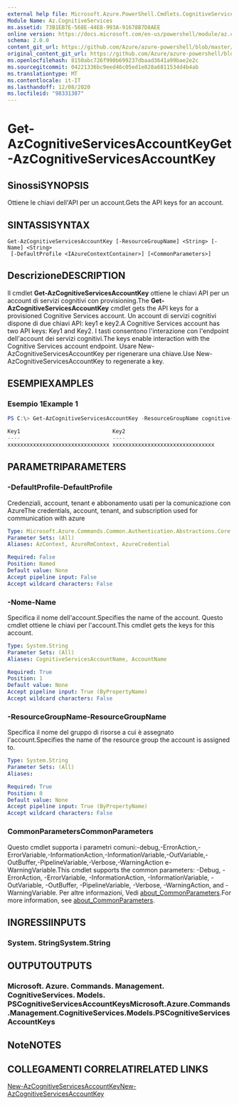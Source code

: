 ```yaml
---
external help file: Microsoft.Azure.PowerShell.Cmdlets.CognitiveServices.dll-Help.xml
Module Name: Az.CognitiveServices
ms.assetid: 73B1EB7E-568E-44E8-993A-91678B7D8AEE
online version: https://docs.microsoft.com/en-us/powershell/module/az.cognitiveservices/get-azcognitiveservicesaccountkey
schema: 2.0.0
content_git_url: https://github.com/Azure/azure-powershell/blob/master/src/CognitiveServices/CognitiveServices/help/Get-AzCognitiveServicesAccountKey.md
original_content_git_url: https://github.com/Azure/azure-powershell/blob/master/src/CognitiveServices/CognitiveServices/help/Get-AzCognitiveServicesAccountKey.md
ms.openlocfilehash: 8150abc726f990b699237dbaad3641a99bae2e2c
ms.sourcegitcommit: 04221336bc9eed46c05ed1e828a6811534d4b4ab
ms.translationtype: MT
ms.contentlocale: it-IT
ms.lasthandoff: 12/08/2020
ms.locfileid: "98331387"
---
```

# <span data-ttu-id="c42b0-101">Get-AzCognitiveServicesAccountKey</span><span class="sxs-lookup"><span data-stu-id="c42b0-101">Get-AzCognitiveServicesAccountKey</span></span>

## <span data-ttu-id="c42b0-102">Sinossi</span><span class="sxs-lookup"><span data-stu-id="c42b0-102">SYNOPSIS</span></span>
<span data-ttu-id="c42b0-103">Ottiene le chiavi dell'API per un account.</span><span class="sxs-lookup"><span data-stu-id="c42b0-103">Gets the API keys for an account.</span></span>

## <span data-ttu-id="c42b0-104">SINTASSI</span><span class="sxs-lookup"><span data-stu-id="c42b0-104">SYNTAX</span></span>

```
Get-AzCognitiveServicesAccountKey [-ResourceGroupName] <String> [-Name] <String>
 [-DefaultProfile <IAzureContextContainer>] [<CommonParameters>]
```

## <span data-ttu-id="c42b0-105">Descrizione</span><span class="sxs-lookup"><span data-stu-id="c42b0-105">DESCRIPTION</span></span>
<span data-ttu-id="c42b0-106">Il cmdlet **Get-AzCognitiveServicesAccountKey** ottiene le chiavi API per un account di servizi cognitivi con provisioning.</span><span class="sxs-lookup"><span data-stu-id="c42b0-106">The **Get-AzCognitiveServicesAccountKey** cmdlet gets the API keys for a provisioned Cognitive Services account.</span></span>
<span data-ttu-id="c42b0-107">Un account di servizi cognitivi dispone di due chiavi API: key1 e key2.</span><span class="sxs-lookup"><span data-stu-id="c42b0-107">A Cognitive Services account has two API keys: Key1 and Key2.</span></span>
<span data-ttu-id="c42b0-108">I tasti consentono l'interazione con l'endpoint dell'account dei servizi cognitivi.</span><span class="sxs-lookup"><span data-stu-id="c42b0-108">The keys enable interaction with the Cognitive Services account endpoint.</span></span>
<span data-ttu-id="c42b0-109">Usare New-AzCognitiveServicesAccountKey per rigenerare una chiave.</span><span class="sxs-lookup"><span data-stu-id="c42b0-109">Use New-AzCognitiveServicesAccountKey to regenerate a key.</span></span>

## <span data-ttu-id="c42b0-110">ESEMPI</span><span class="sxs-lookup"><span data-stu-id="c42b0-110">EXAMPLES</span></span>

### <span data-ttu-id="c42b0-111">Esempio 1</span><span class="sxs-lookup"><span data-stu-id="c42b0-111">Example 1</span></span>
```powershell
PS C:\> Get-AzCognitiveServicesAccountKey -ResourceGroupName cognitive-services-resource-group -name myluis

Key1                             Key2
----                             ----
xxxxxxxxxxxxxxxxxxxxxxxxxxxxxxxx xxxxxxxxxxxxxxxxxxxxxxxxxxxxxxxx
```

## <span data-ttu-id="c42b0-112">PARAMETRI</span><span class="sxs-lookup"><span data-stu-id="c42b0-112">PARAMETERS</span></span>

### <span data-ttu-id="c42b0-113">-DefaultProfile</span><span class="sxs-lookup"><span data-stu-id="c42b0-113">-DefaultProfile</span></span>
<span data-ttu-id="c42b0-114">Credenziali, account, tenant e abbonamento usati per la comunicazione con Azure</span><span class="sxs-lookup"><span data-stu-id="c42b0-114">The credentials, account, tenant, and subscription used for communication with azure</span></span>

```yaml
Type: Microsoft.Azure.Commands.Common.Authentication.Abstractions.Core.IAzureContextContainer
Parameter Sets: (All)
Aliases: AzContext, AzureRmContext, AzureCredential

Required: False
Position: Named
Default value: None
Accept pipeline input: False
Accept wildcard characters: False
```

### <span data-ttu-id="c42b0-115">-Nome</span><span class="sxs-lookup"><span data-stu-id="c42b0-115">-Name</span></span>
<span data-ttu-id="c42b0-116">Specifica il nome dell'account.</span><span class="sxs-lookup"><span data-stu-id="c42b0-116">Specifies the name of the account.</span></span>
<span data-ttu-id="c42b0-117">Questo cmdlet ottiene le chiavi per l'account.</span><span class="sxs-lookup"><span data-stu-id="c42b0-117">This cmdlet gets the keys for this account.</span></span>

```yaml
Type: System.String
Parameter Sets: (All)
Aliases: CognitiveServicesAccountName, AccountName

Required: True
Position: 1
Default value: None
Accept pipeline input: True (ByPropertyName)
Accept wildcard characters: False
```

### <span data-ttu-id="c42b0-118">-ResourceGroupName</span><span class="sxs-lookup"><span data-stu-id="c42b0-118">-ResourceGroupName</span></span>
<span data-ttu-id="c42b0-119">Specifica il nome del gruppo di risorse a cui è assegnato l'account.</span><span class="sxs-lookup"><span data-stu-id="c42b0-119">Specifies the name of the resource group the account is assigned to.</span></span>

```yaml
Type: System.String
Parameter Sets: (All)
Aliases:

Required: True
Position: 0
Default value: None
Accept pipeline input: True (ByPropertyName)
Accept wildcard characters: False
```

### <span data-ttu-id="c42b0-120">CommonParameters</span><span class="sxs-lookup"><span data-stu-id="c42b0-120">CommonParameters</span></span>
<span data-ttu-id="c42b0-121">Questo cmdlet supporta i parametri comuni:-debug,-ErrorAction,-ErrorVariable,-InformationAction,-InformationVariable,-OutVariable,-OutBuffer,-PipelineVariable,-Verbose,-WarningAction e-WarningVariable.</span><span class="sxs-lookup"><span data-stu-id="c42b0-121">This cmdlet supports the common parameters: -Debug, -ErrorAction, -ErrorVariable, -InformationAction, -InformationVariable, -OutVariable, -OutBuffer, -PipelineVariable, -Verbose, -WarningAction, and -WarningVariable.</span></span> <span data-ttu-id="c42b0-122">Per altre informazioni, Vedi [about_CommonParameters](http://go.microsoft.com/fwlink/?LinkID=113216).</span><span class="sxs-lookup"><span data-stu-id="c42b0-122">For more information, see [about_CommonParameters](http://go.microsoft.com/fwlink/?LinkID=113216).</span></span>

## <span data-ttu-id="c42b0-123">INGRESSI</span><span class="sxs-lookup"><span data-stu-id="c42b0-123">INPUTS</span></span>

### <span data-ttu-id="c42b0-124">System. String</span><span class="sxs-lookup"><span data-stu-id="c42b0-124">System.String</span></span>

## <span data-ttu-id="c42b0-125">OUTPUT</span><span class="sxs-lookup"><span data-stu-id="c42b0-125">OUTPUTS</span></span>

### <span data-ttu-id="c42b0-126">Microsoft. Azure. Commands. Management. CognitiveServices. Models. PSCognitiveServicesAccountKeys</span><span class="sxs-lookup"><span data-stu-id="c42b0-126">Microsoft.Azure.Commands.Management.CognitiveServices.Models.PSCognitiveServicesAccountKeys</span></span>

## <span data-ttu-id="c42b0-127">Note</span><span class="sxs-lookup"><span data-stu-id="c42b0-127">NOTES</span></span>

## <span data-ttu-id="c42b0-128">COLLEGAMENTI CORRELATI</span><span class="sxs-lookup"><span data-stu-id="c42b0-128">RELATED LINKS</span></span>

[<span data-ttu-id="c42b0-129">New-AzCognitiveServicesAccountKey</span><span class="sxs-lookup"><span data-stu-id="c42b0-129">New-AzCognitiveServicesAccountKey</span></span>](./New-AzCognitiveServicesAccountKey.md)



